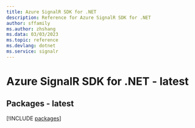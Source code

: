 ```yaml
---
title: Azure SignalR SDK for .NET
description: Reference for Azure SignalR SDK for .NET
author: sffamily
ms.author: zhshang
ms.data: 03/03/2023
ms.topic: reference
ms.devlang: dotnet
ms.service: signalr
---
```

# Azure SignalR SDK for .NET - latest
## Packages - latest
[!INCLUDE [packages](signalr-index.md)]